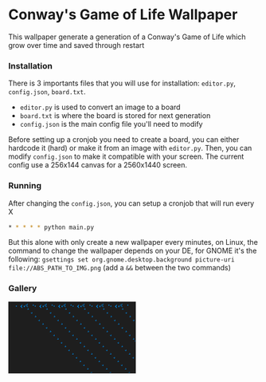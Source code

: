 # Conway's Game of Life Wallpaper

This wallpaper generate a generation of a Conway's Game of Life which grow over time and saved through restart

### Installation

There is 3 importants files that you will use for installation: `editor.py`, `config.json`, `board.txt`.

- `editor.py` is used to convert an image to a board
- `board.txt` is where the board is stored for next generation
- `config.json` is the main config file you'll need to modify

Before setting up a cronjob you need to create a board, you can either hardcode it (hard) or make it from an image with `editor.py`. Then, you can modify `config.json` to make it compatible with your screen. The current config use a 256x144 canvas for a 2560x1440 screen.



### Running

After changing the `config.json`, you can setup a cronjob that will run every X

```bash
* * * * * python main.py
```

But this alone with only create a new wallpaper every minutes, on Linux, the command to change the wallpaper depends on your DE, for GNOME it's the following: `gsettings set org.gnome.desktop.background picture-uri file://ABS_PATH_TO_IMG.png` (add a `&&` between the two commands)


### Gallery

![example](_images/example.png)